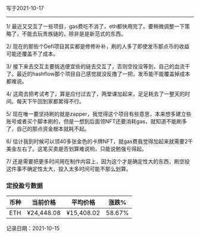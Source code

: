 写于2021-10-17

-----

1/ 最近又交互了一些项目，gas费吃不消了，eth都快用完了。要稍微调整一下策略了，不能去玩贵族链的，除非是是新范式的东西。

2/ 现在的那些个Defi项目其实都是修修补补，刷的人多了即使发币那点币的收益可能还覆盖不了成本。

3/ 接下来去交互主要挑选便宜些的链去交互了，否则空投没等到，自己的血流干了。最近的hashflow那个项目自己感觉就没反撸了一把，发币能不能覆盖掉成本都难说。

4/ 这周去把考试考了，算是应付过去了，两堂课加起来，足足耗去了一整天的时间。每天下午回到家都累得不行。

5/ 现在唯一要坚持刷的就是zapper，我觉得这个项目有些意思，本来想多建立些账号或者买个脚本刷的，但是一想到后面领NFT还要消耗gas，就知道不能刷多了，自己的那点资金根本就耗不起。

6/ 估计我到时候可以领40多张金色的卡牌NFT，就gas费我觉得加起来就需要2千美金左右了。这笔买卖是否划算难说哟，只能说勉强亏得起。

7/ 还是需要把更多时间用在制作内容上，因为这个才是确定性大的东西，刷空投这件事不确定性太大，投入太多时间可能不那么划算。

### 定投盈亏数据
| 币种 | 当前价格 | 平均价格 |  涨跌%  |  
| :--: | :----------: | :----------: | :-----: | 
| ETH  |  ¥24,448.08 |  ¥15,408.02 | 58.67%  |

记录日期：2021-10-15
